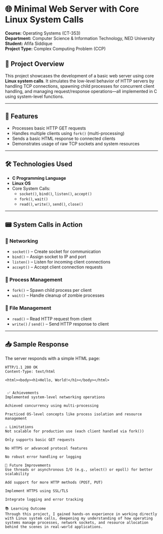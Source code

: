 # 🌐 Minimal Web Server with Core Linux System Calls

**Course:** Operating Systems (CT-353)  
**Department:** Computer Science & Information Technology, NED University  
**Student:** Afifa Siddique  
**Project Type:** Complex Computing Problem (CCP)

## 🔗 Project Overview

This project showcases the development of a basic web server using core **Linux system calls**. It simulates the low-level behavior of HTTP servers by handling TCP connections, spawning child processes for concurrent client handling, and managing request/response operations—all implemented in C using system-level functions.

---

## 🚀 Features

- Processes basic HTTP GET requests  
- Handles multiple clients using `fork()` (multi-processing)  
- Sends a basic HTML response to connected clients  
- Demonstrates usage of raw TCP sockets and system resources  

---

## 🛠️ Technologies Used

- **C Programming Language**  
- **Linux OS**  
- Core System Calls:  
  - `socket()`, `bind()`, `listen()`, `accept()`  
  - `fork()`, `wait()`  
  - `read()`, `write()`, `send()`, `close()`  

---

## 📟 System Calls in Action

### 🔌 Networking
- `socket()` – Create socket for communication  
- `bind()` – Assign socket to IP and port  
- `listen()` – Listen for incoming client connections  
- `accept()` – Accept client connection requests  

### 👥 Process Management
- `fork()` – Spawn child process per client  
- `wait()` – Handle cleanup of zombie processes  

### 📁 File Management
- `read()` – Read HTTP request from client  
- `write()` / `send()` – Send HTTP response to client  

---

## 📥 Sample Response

The server responds with a simple HTML page:

```http
HTTP/1.1 200 OK
Content-Type: text/html

<html><body><h1>Hello, World!</h1></body></html>


 ✅ Achievements
Implemented system-level networking operations

Achieved concurrency using multi-processing

Practiced OS-level concepts like process isolation and resource management

⚠️ Limitations
Not scalable for production use (each client handled via fork())

Only supports basic GET requests

No HTTPS or advanced protocol features

No robust error handling or logging

🔮 Future Improvements
Use threads or asynchronous I/O (e.g., select() or epoll) for better scalability

Add support for more HTTP methods (POST, PUT)

Implement HTTPS using SSL/TLS

Integrate logging and error tracking

📚 Learning Outcome
Through this project, I gained hands-on experience in working directly with Linux system calls, deepening my understanding of how operating systems manage processes, network sockets, and resource allocation behind the scenes in real-world applications.
